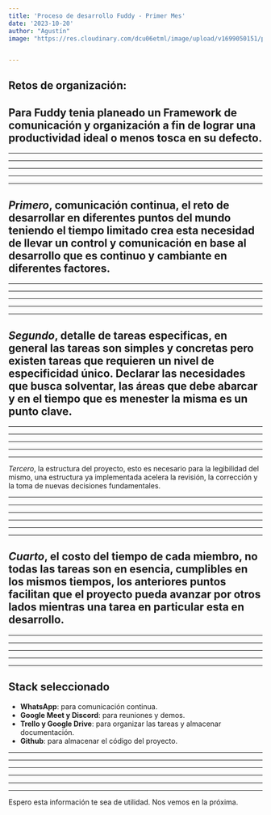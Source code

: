 ```yaml
---
title: 'Proceso de desarrollo Fuddy - Primer Mes'
date: '2023-10-20'
author: "Agustín"
image: "https://res.cloudinary.com/dcu06etml/image/upload/v1699050151/portolio-personal/blog/c3k87icgvaukm58pytsl.jpg"


---
```


## **Retos de organización:**


Para Fuddy tenia planeado un Framework de comunicación y organización a fin de lograr una productividad ideal o menos tosca en su defecto.
-----------------------------------------------------------------------------
-----------------------------------------------------------------------------
-----------------------------------------------------------------------------
-----------------------------------------------------------------------------
-----------------------------------------------------------------------------
-----------------------------------------------------------------------------

*Primero*, comunicación continua, el reto de desarrollar en diferentes puntos del mundo teniendo el tiempo limitado crea esta necesidad de llevar un control y comunicación en base al desarrollo que es continuo y cambiante en diferentes factores.
-----------------------------------------------------------------------------
-----------------------------------------------------------------------------
-----------------------------------------------------------------------------
-----------------------------------------------------------------------------
-----------------------------------------------------------------------------
-----------------------------------------------------------------------------

*Segundo*, detalle de tareas especificas, en general las tareas son simples y concretas pero existen tareas que requieren un nivel de especificidad único. Declarar las necesidades que busca solventar, las áreas que debe abarcar y en el tiempo que es menester la misma es un punto clave.
-----------------------------------------------------------------------------
-----------------------------------------------------------------------------
-----------------------------------------------------------------------------
-----------------------------------------------------------------------------
-----------------------------------------------------------------------------
-----------------------------------------------------------------------------

*Tercero*, la estructura del proyecto, esto es necesario para la legibilidad del mismo, una estructura ya implementada acelera la revisión, la corrección y la toma de nuevas decisiones fundamentales.

-----------------------------------------------------------------------------
-----------------------------------------------------------------------------
-----------------------------------------------------------------------------
-----------------------------------------------------------------------------
-----------------------------------------------------------------------------
-----------------------------------------------------------------------------
*Cuarto*, el costo del tiempo de cada miembro, no todas las tareas son en esencia, cumplibles en los mismos tiempos, los anteriores puntos facilitan que el proyecto pueda avanzar por otros lados mientras una tarea en particular esta en desarrollo.
-----------------------------------------------------------------------------
-----------------------------------------------------------------------------
-----------------------------------------------------------------------------
-----------------------------------------------------------------------------
-----------------------------------------------------------------------------
-----------------------------------------------------------------------------

## Stack seleccionado

- **WhatsApp**: para comunicación continua.
- **Google Meet y Discord**: para reuniones y demos.
- **Trello y Google Drive**: para organizar las tareas y almacenar documentación.
- **Github**: para almacenar el código del proyecto.
-----------------------------------------------------------------------------
-----------------------------------------------------------------------------
-----------------------------------------------------------------------------
-----------------------------------------------------------------------------
-----------------------------------------------------------------------------
-----------------------------------------------------------------------------
Espero esta información te sea de utilidad. Nos vemos en la próxima.